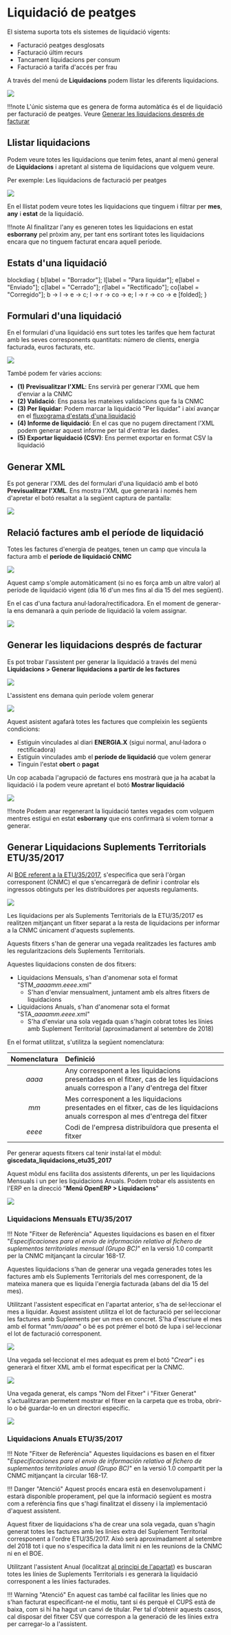 # Liquidació de peatges

El sistema suporta tots els sistemes de liquidació vigents:

* Facturació peatges desglosats
* Facturació últim recurs
* Tancament liquidacions per consum
* Facturació a tarifa d'accés per frau

A través del menú de **Liquidacions** podem llistar les diferents liquidacions.

![](_static/liquidacion_peajes/liquidacio_menu_general.png)

!!!note
    L'únic sistema que es genera de forma automàtica és el de liquidació per
    facturació de peatges. Veure [Generar les liquidacions després de facturar](#generar-les-liquidacions-despres-de-facturar)

## Llistar liquidacions

Podem veure totes les liquidacions que tenim fetes, anant al menú general de **Liquidacions**
i apretant al sistema de liquidacions que volguem veure.

Per exemple: Les liquidacions de facturació per peatges

![](_static/liquidacion_peajes/listado_peajes.png)

En el llistat podem veure totes les liquidacions que tinguem i filtrar per **mes**,
**any** i **estat** de la liquidació.

!!!note
    Al finalitzar l'any es generen totes les liquidacions en estat **esborrany**
    pel pròxim any, per tant ens sortirant totes les liquidacions encara que no
    tinguem facturat encara aquell període.

## Estats d'una liquidació

blockdiag {
  b[label = "Borrador"];
  l[label = "Para liquidar"];
  e[label = "Enviado"];
  c[label = "Cerrado"];
  r[label = "Rectificado"];
  co[label = "Corregido"];
  b -> l -> e -> c;
       l -> r -> co -> e;
       l -> r -> co -> e [folded];
}

## Formulari d'una liquidació

En el formulari d'una liquidació ens surt totes les tarifes que hem facturat amb
les seves corresponents quantitats: número de clients, energia facturada, euros
facturats, etc.

![](_static/liquidacion_peajes/formulario_liquidacion.png)

També podem fer vàries accions:

* **(1) Previsualitzar l'XML**: Ens servirà per generar l'XML que hem d'enviar a la CNMC
* **(2) Validació**: Ens passa les mateixes validacions que fa la CNMC
* **(3) Per liquidar**: Podem marcar la liquidació "Per liquidar" i així avançar en
  el [fluxograma d'estats d'una liquidació](#estats-duna-liquidacio)
* **(4) Informe de liquidació**: En el cas que no pugem directament l'XML podem generar
  aquest informe per tal d'entrar les dades.
* **(5) Exportar liquidació (CSV)**: Ens permet exportar en format CSV la liquidació

## Generar XML

Es pot generar l'XML des del formulari d'una liquidació amb el botó **Previsualitzar l'XML**.
Ens mostra l'XML que generarà i només hem d'apretar el botó resaltat a la següent captura de
pantalla:

![](_static/liquidacion_peajes/exportar_xml.png)

## Relació factures amb el període de liquidació

Totes les factures d'energia de peatges, tenen un camp que vincula la factura amb
el **període de liquidació CNMC**

![](_static/liquidacion_peajes/liquidacio_field.png)

Aquest camp s'omple automàticament (si no es força amb un altre valor) al període
de liquidació vigent (dia 16 d'un mes fins al dia 15 del mes següent).

En el cas d'una factura anul·ladora/rectificadora. En el moment de generar-la ens
demanarà a quin període de liquidació la volem assignar.

![](_static/liquidacion_peajes/liquidacio_refund.png)

## Generar les liquidacions després de facturar

Es pot trobar l'assistent per generar la liquidació a través del menú
**Liquidacions > Generar liquidacions a partir de les factures**

![](_static/liquidacion_peajes/liquidacio_menu.png)

L'assistent ens demana quin període volem generar

![](_static/liquidacion_peajes/generar_liquidaciones.png)

Aquest asistent agafarà totes les factures que compleixin les següents condicions:

* Estiguin vinculades al diari **ENERGIA.X** (sigui normal, anul·ladora o rectificadora)
* Estiguin vinculades amb el **període de liquidació** que volem generar
* Tinguin l'estat **obert** o **pagat**

Un cop acabada l'agrupació de factures ens mostrarà que ja ha acabat la liquidació
i la podem veure apretant el botó **Mostrar liquidació**

![](_static/liquidacion_peajes/liquidacion_generada.png)

!!!note
    Podem anar regenerant la liquidació tantes vegades com volguem mentres estigui
    en estat **esborrany** que ens confirmarà si volem tornar a generar.

## Generar Liquidacions Suplements Territorials ETU/35/2017

Al [BOE referent a la ETU/35/2017](https://www.boe.es/boe/dias/2017/01/26/pdfs/BOE-A-2017-810.pdf),
s'especifica que serà l'òrgan corresponent (CNMC) el que s'encarregarà de definir
i controlar els ingressos obtinguts per les distribuïdores per aquests regulaments.

![](_static/liquidacion_peajes/liquidacion_etu_boe.png)

Les liquidacions per als Suplements Territorials de la ETU/35/2017 es realitzen
mitjançant un fitxer separat a la resta de liquidacions per informar a la CNMC
únicament d'aquests suplements.

Aquests fitxers s'han de generar una vegada realitzades les factures amb les
regularitzacions dels Suplements Territorials.

Aquestes liquidacions consten de dos fitxers:

- Liquidacions Mensuals, s'han d'anomenar sota el format "STM\__aaaamm_._eeee_.xml"
    - S'han d'enviar mensualment, juntament amb els altres fitxers de liquidacions
- Liquidacions Anuals, s'han d'anomenar sota el format "STA\__aaaamm_._eeee_.xml"
    - S'ha d'enviar una sola vegada quan s'hagin cobrat totes les línies amb
      Suplement Territorial (aproximadament al setembre de 2018)

En el format utilitzat, s'utilitza la següent nomenclatura:

| Nomenclatura | Definició                                                                                                                           |
|:------------:|:------------------------------------------------------------------------------------------------------------------------------------|
|    _aaaa_    | Any corresponent a les liquidacions presentades en el fitxer, cas de les liquidacions anuals correspon a l'any d'entrega del fitxer |
|     _mm_     | Mes corresponent a les liquidacions presentades en el fitxer, cas de les liquidacions anuals correspon al mes d'entrega del fitxer  |
|    _eeee_    | Codi de l'empresa distribuïdora que presenta el fitxer                                                                              |

Per generar aquests fitxers cal tenir instal·lat el mòdul: **giscedata_liquidacions_etu35_2017**

Aquest mòdul ens facilita dos assistents diferents, un per les liquidacions Mensuals
i un per les liquidacions Anuals. Podem trobar els assistents en l'ERP en la direcció
"**Menú OpenERP > Liquidacions**"

![](_static/liquidacion_peajes/liquidacion_menu_etu.png)

### Liquidacions Mensuals ETU/35/2017

!!! Note "Fitxer de Referència"
    Aquestes liquidacions es basen en el fitxer "_Especificaciones para el envio
    de información relativo al fichero de suplementos territoriales mensual
    (Grupo BC)_" en la versió 1.0 compartit per la CNMC mitjançant la circular 168-17.

Aquestes liquidacions s'han de generar una vegada generades totes les factures
amb els Suplements Territorials del mes corresponent, de la mateixa manera que es
liquida l'energia facturada (abans del dia 15 del mes).

Utilitzant l'assistent especificat en l'apartat anterior, s'ha de sel·leccionar
el mes a liquidar. Aquest assistent utilitza el lot de facturació per
sel·leccionar les factures amb Suplements per un mes en concret.
S'ha d'escriure el mes amb el format "_mm/aaaa_" o bé es pot prémer el botó de lupa
i sel·leccionar el lot de facturació corresponent.

![](_static/liquidacion_peajes/wizard_etu_mes.png)

Una vegada sel·leccionat el mes adequat es prem el botó "_Crear_" i es
generarà el fitxer XML amb el format especificat per la CNMC.

![](_static/liquidacion_peajes/wizard_etu_crear.png)

Una vegada generat, els camps "Nom del Fitxer" i "Fitxer Generat"
s'actualitzaran permetent mostrar el fitxer en la carpeta que es troba, obrir-lo
o bé guardar-lo en un directori específic.

![](_static/liquidacion_peajes/wizard_etu_generat.png)

### Liquidacions Anuals ETU/35/2017

!!! Note "Fitxer de Referència"
    Aquestes liquidacions es basen en el fitxer "_Especificaciones para el envio
    de información relativo al fichero de suplementos territoriales anual
    (Grupo BC)_" en la versió 1.0 compartit per la CNMC mitjançant la circular 168-17.

!!! Danger "Atenció"
    Aquest procés encara està en desenvolupament i estarà disponible properament,
    pel que la informació següent es mostra com a referència fins que s'hagi
    finalitzat el disseny i la implementació d'aquest assistent.

Aquest fitxer de liquidacions s'ha de crear una sola vegada, quan s'hagin generat
totes les factures amb les línies extra del Suplement Territorial corresponent a
l'ordre ETU/35/2017. Això serà aproximadament al setembre del 2018 tot i que no
s'especifica la data límit ni en les reunions de la CNMC ni en el BOE.

Utilitzant l'assistent Anual (localitzat [al principi de l'apartat](#generar-liquidacions-suplements-territorials-etu352017))
es buscaran totes les línies de Suplements Territorials i es generarà la liquidació
corresponent a les línies facturades.

!!! Warning "Atenció"
    En aquest cas també cal facilitar les línies que no s'han facturat especificant-ne el
    motiu, tant si és perquè el CUPS està de baixa, com si hi ha hagut un canvi de titular.
    Per tal d'obtenir aquests casos, cal disposar del fitxer CSV que correspon
    a la generació de les línies extra per carregar-lo a l'assistent.
